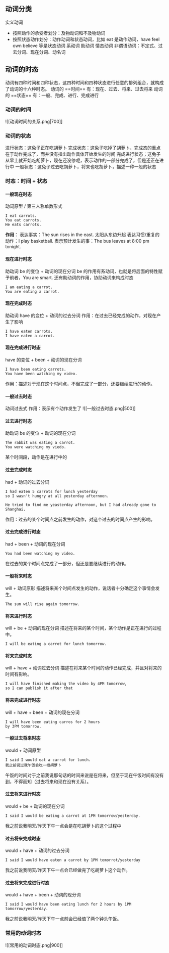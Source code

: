 ## 动词分类
实义动词
- 按照动作的承受者划分：及物动词和不及物动词
- 按照状态动作划分：动作动词和状态动词，比如 eat 是动作动词，have feel own believe 等是状态动词
系动词
助动词
情态动词
非谓语动词：不定式、过去分词、现在分词、动名词
## 动词的时态
动词有四种时间和四种状态，这四种时间和四种状态进行任意的排列组合，就构成了动词的十六种时态。
动词的 ==时间== 有：现在、过去、将来、过去将来
动词的 ==状态== 有：一般、完成、进行、完成进行
### 动词的时间
![[动词时间的关系.png|700]]
### 动词的状态
进行状态：这兔子正在吃胡萝卜
完成状态：这兔子吃掉了胡萝卜，完成态的重点在于动作完成了，而并没有指出动作具体开始发生的时间
完成进行状态；这兔子从早上就开始吃胡萝卜，现在还没停呢，表示动作的一部分完成了，但是还正在进行中
一般状态：这兔子过去吃胡萝卜，将来也吃胡萝卜，描述一种一般的状态
### 时态：时间 + 状态
#### 一般现在时态
动词原型 / 第三人称单数形式
```
I eat carrots.
You eat carrots.
He eats carrots.
```

**作用**：
表达事实：The sun rises in the east. 太阳从东边升起
表达习惯/重复的动作：I play basketball.
表示预计发生的事：The bus leaves at 8:00 pm tonight.
#### 现在进行时态
助动词 be 的变位 + 动词的现在分词
be 的作用有系动词，也就是将后面的特性赋予前者，You are smart.
还有助动词的作用，协助动词来构成时态
```
I am eating a carrot.
You are eating a carrot.
```
#### 现在完成时态
助动词 have 的变位 + 动词的过去分词
作用：在过去已经完成的动作，对现在产生了影响
```
I have eaten carrots.
I have eaten a carrot.
```
#### 现在完成进行时态
have 的变位 + been + 动词的现在分词
```
I have been eating carrots.
You have been watching my video.
```
作用：描述对于现在这个时间点，不但完成了一部分，还要继续进行的动作。
#### 一般过去时态
动词过去式
作用：表示有个动作发生了
![[一般过去时态.png|500]]
#### 过去进行时态
助动词 be 的变位 + 动词的现在分词
```
The rabbit was eating a carrot.
You were watching my viedo.
```
某个时间段，动作是在进行中的
#### 过去完成时态
had + 动词的过去分词
```
I had eaten 5 carrots for lunch yesterday
so I wasn't hungry at all yesterday afternoon.

He tried to find me yeasterday afternoon, but I had already gone to Shanghai.
```
作用：过去的某个时间点之前发生的动作，对这个过去的时间点产生的影响。
#### 过去完成进行时态
had + been + 动词的现在分词
```
You had been watching my video.
```
在过去的某个时间点完成了一部分，但还是要继续进行的动作。
#### 一般将来时态
will + 动词原形
描述将来某个时间点发生的动作，说话者十分确定这个事情会发生。
```
The sun will rise again tomorrow.
```
#### 将来进行时态
will + be + 动词的现在分词
描述在将来的某个时间，某个动作是正在进行的过程中。
```
I will be eating a carrot for lunch tomorrow.
```
#### 将来完成时态
will  + have + 动词过去分词
描述在将来某个时间的动作已经完成，并且对将来的时间有影响。
```
I will have finished making the video by 4PM tomorrow, 
so I can publish it after that
```
#### 将来完成进行时态
will + have + been + 动词的现在分词
```
I will have been eating carros for 2 hours 
by 3PM tomorrow.
```
#### 一般过去将来时态
would + 动词原型
```
I said I would eat a carrot for lunch.
我之前说过我午饭会吃一根胡萝卜
```
午饭的时间对于之前我说那句话的时间来说是在将来，但至于现在午饭时间有没有到，不得而知（过去将来和现在没有关系）。
#### 过去将来进行时态
would + be + 动词的现在分词
```
I said I would be eating a carrot at 1PM tomorrow/yesterday.
```
我之前说我明天/昨天下午一点会是在吃胡萝卜的这个过程中
#### 过去将来完成时态
would + have + 动词的过去分词
```
I said I would have eaten a carrot by 1PM tomorrot/yesterday
```
我之前说我明天/昨天下午一点会已经做完了吃胡萝卜这个动作。
#### 过去将来完成进行时态
would + have + been + 动词的现分词
```
I said I would have been eating lunch for 2 hours by 1PM tomorrow/yesterday.
```
我之前说我明天/昨天下午一点前会已经值了两个钟头午饭。
### 常用的动词时态
![[常用的动词时态.png|900]]
